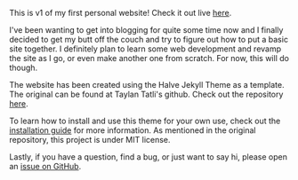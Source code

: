 This is v1 of my first personal website! Check it out live [here](https://misterharsh.github.io).

I've been wanting to get into blogging for quite some time now and I finally decided to get my butt off the couch and try to figure out how to put a basic site together. I definitely plan to learn some web development and revamp the site as I go, or even make another one from scratch. For now, this will do though.

The website has been created using the Halve Jekyll Theme as a template. The original can be found at Taylan Tatli's github. Check out the repository [here](https://github.com/TaylanTatli/Halve).

To learn how to install and use this theme for your own use, check out the [installation guide](https://taylantatli.github.io/Halve/halve-theme/) for more information. As mentioned in the original repository, this project is under MIT license.

Lastly, if you have a question, find a bug, or just want to say hi, please open an [issue on GitHub](https://github.com/misterharsh/misterharsh.github.io/issues/new).
